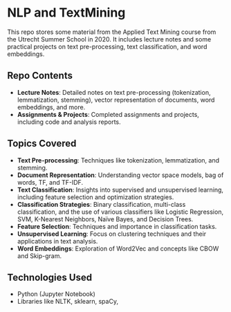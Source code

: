 # NLP and TextMining

This repo stores some material from the Applied Text Mining course from the Utrecht Summer School in 2020. It includes lecture notes and some practical projects on text pre-processing, text classification, and word embeddings.

## Repo Contents
- **Lecture Notes**: Detailed notes on text pre-processing (tokenization, lemmatization, stemming), vector representation of documents, word embeddings, and more.
- **Assignments & Projects**: Completed assignments and projects, including code and analysis reports.

## Topics Covered
- **Text Pre-processing**: Techniques like tokenization, lemmatization, and stemming.
- **Document Representation**: Understanding vector space models, bag of words, TF, and TF-IDF.
- **Text Classification**: Insights into supervised and unsupervised learning, including feature selection and optimization strategies.
- **Classification Strategies**: Binary classification, multi-class classification, and the use of various classifiers like Logistic Regression, SVM, K-Nearest Neighbors, Naïve Bayes, and Decision Trees.
- **Feature Selection**: Techniques and importance in classification tasks.
- **Unsupervised Learning**: Focus on clustering techniques and their applications in text analysis.
- **Word Embeddings**: Exploration of Word2Vec and concepts like CBOW and Skip-gram.

## Technologies Used
- Python (Jupyter Notebook)
- Libraries like NLTK, sklearn, spaCy, 
